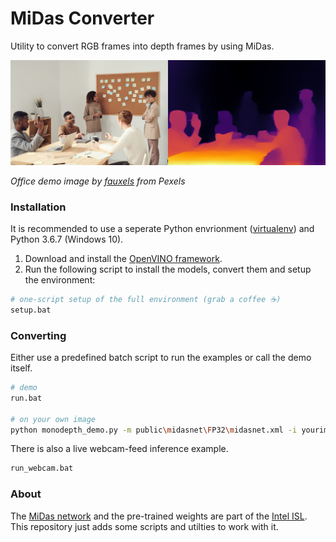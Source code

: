 # MiDas Converter
Utility to convert RGB frames into depth frames by using MiDas.

![](images/office-demo.jpg)

*Office demo image by [fauxels](https://www.pexels.com/@fauxels) from Pexels*

### Installation
It is recommended to use a seperate Python envrionment ([virtualenv](https://virtualenv.pypa.io/en/latest/)) and Python 3.6.7 (Windows 10).

1. Download and install the [OpenVINO framework](https://software.intel.com/content/www/us/en/develop/tools/openvino-toolkit.html).
2. Run the following script to install the models, convert them and setup the environment:

```bash
# one-script setup of the full environment (grab a coffee ☕)
setup.bat
```

### Converting

Either use a predefined batch script to run the examples or call the demo itself.

```bash
# demo
run.bat

# on your own image
python monodepth_demo.py -m public\midasnet\FP32\midasnet.xml -i yourimage.jpg
```

There is also a live webcam-feed inference example.

```bash
run_webcam.bat
```

### About

The [MiDas network](https://github.com/intel-isl/MiDaS) and the pre-trained weights are part of the [Intel ISL](https://github.com/intel-isl). This repository just adds some scripts and utilties to work with it.
